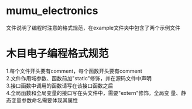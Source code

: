 mumu_electronics
=
文件说明了编程时注意的格式规范，在example文件夹中包含了两个示例文件
  
木目电子编程格式规范
=
1.每个文件开头要有comment，每个函数开头要有comment  
2.文件作用域参数、函数前加"static"修饰，并在源码文件中声明  
3.接口函数中调用的函数请写在该接口函数之后  
4.全局函数和全局变量的接口写在头文件中，需要"extern"修饰，全局变
 量、静态变量参数命名需要体现其属性
